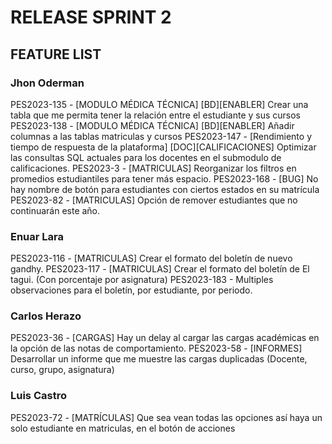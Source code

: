 # RELEASE SPRINT 2

## FEATURE LIST

### Jhon Oderman
PES2023-135 - [MODULO MÉDICA TÉCNICA] [BD][ENABLER] Crear una tabla que me permita tener la relación entre el estudiante y sus cursos
PES2023-138 - [MODULO MÉDICA TÉCNICA] [BD][ENABLER] Añadir columnas a las tablas matriculas y cursos
PES2023-147 - [Rendimiento y tiempo de respuesta de la plataforma] [DOC][CALIFICACIONES] Optimizar las consultas SQL actuales para los docentes en el submodulo de calificaciones.
PES2023-3 - [MATRICULAS] Reorganizar los filtros en promedios estudiantiles para tener más espacio.
PES2023-168 - [BUG] No hay nombre de botón para estudiantes con ciertos estados en su matrícula
PES2023-82 - [MATRICULAS] Opción de remover estudiantes que no continuarán este año.

### Enuar Lara
PES2023-116 - [MATRICULAS] Crear el formato del boletín de nuevo gandhy.
PES2023-117 - [MATRICULAS] Crear el formato del boletín de El tagui. (Con porcentaje por asignatura)
PES2023-183 - Multiples observaciones para el boletín, por estudiante, por periodo.

### Carlos Herazo
PES2023-36 - [CARGAS] Hay un delay al cargar las cargas académicas en la opción de las notas de comportamiento.
PES2023-58 - [INFORMES] Desarrollar un informe que me muestre las cargas duplicadas (Docente, curso, grupo, asignatura)

### Luis Castro
PES2023-72 - [MATRÍCULAS] Que sea vean todas las opciones así haya un solo estudiante en matriculas, en el botón de acciones